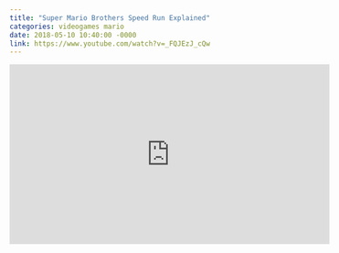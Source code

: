 ```yaml
---
title: "Super Mario Brothers Speed Run Explained"
categories: videogames mario
date: 2018-05-10 10:40:00 -0000
link: https://www.youtube.com/watch?v=_FQJEzJ_cQw
---
```

<div><iframe width="560" height="315" src="https://www.youtube.com/embed/_FQJEzJ_cQw" frameborder="0" allow="autoplay; encrypted-media" allowfullscreen></iframe></div>